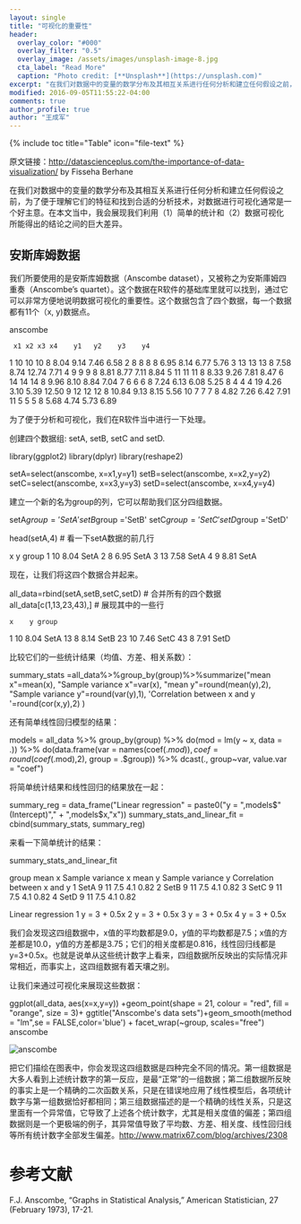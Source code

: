 ```yaml
---
layout: single
title: "可视化的重要性"
header:
  overlay_color: "#000"
  overlay_filter: "0.5"
  overlay_image: /assets/images/unsplash-image-8.jpg
  cta_label: "Read More"
  caption: "Photo credit: [**Unsplash**](https://unsplash.com)"
excerpt: "在我们对数据中的变量的数学分布及其相互关系进行任何分析和建立任何假设之前，为了便于理解它们的特征和找到合适的分析技术，对数据进行可视化通常是一个好主意。在本文当中，我会展现我们利用（1）简单的统计和（2）数据可视化所能得出的结论之间的巨大差异。"
modified: 2016-09-05T11:55:22-04:00
comments: true
author_profile: true
author: "王成军"
---
```


{% include toc title="Table" icon="file-text" %}

原文链接：http://datascienceplus.com/the-importance-of-data-visualization/ by Fisseha Berhane

在我们对数据中的变量的数学分布及其相互关系进行任何分析和建立任何假设之前，为了便于理解它们的特征和找到合适的分析技术，对数据进行可视化通常是一个好主意。在本文当中，我会展现我们利用（1）简单的统计和（2）数据可视化所能得出的结论之间的巨大差异。

## 安斯库姆数据

我们所要使用的是安斯库姆数据（Anscombe dataset），又被称之为安斯庫姆四重奏（Anscombe’s quartet）。这个数据在R软件的基础库里就可以找到，通过它可以非常方便地说明数据可视化的重要性。这个数据包含了四个数据，每一个数据都有11个（x, y)数据点。

  anscombe

     x1 x2 x3 x4    y1   y2    y3    y4
  1  10 10 10  8  8.04 9.14  7.46  6.58
  2   8  8  8  8  6.95 8.14  6.77  5.76
  3  13 13 13  8  7.58 8.74 12.74  7.71
  4   9  9  9  8  8.81 8.77  7.11  8.84
  5  11 11 11  8  8.33 9.26  7.81  8.47
  6  14 14 14  8  9.96 8.10  8.84  7.04
  7   6  6  6  8  7.24 6.13  6.08  5.25
  8   4  4  4 19  4.26 3.10  5.39 12.50
  9  12 12 12  8 10.84 9.13  8.15  5.56
  10  7  7  7  8  4.82 7.26  6.42  7.91
  11  5  5  5  8  5.68 4.74  5.73  6.89

为了便于分析和可视化，我们在R软件当中进行一下处理。

创建四个数据组: setA, setB, setC and setD.

  library(ggplot2)
  library(dplyr)
  library(reshape2)

  setA=select(anscombe, x=x1,y=y1)
  setB=select(anscombe, x=x2,y=y2)
  setC=select(anscombe, x=x3,y=y3)
  setD=select(anscombe, x=x4,y=y4)

建立一个新的名为group的列，它可以帮助我们区分四组数据。

  setA$group ='SetA'
  setB$group ='SetB'
  setC$group ='SetC'
  setD$group ='SetD'

  head(setA,4)  #  看一下setA数据的前几行

   x    y group
1 10 8.04  SetA
2  8 6.95  SetA
3 13 7.58  SetA
4  9 8.81  SetA

现在，让我们将这四个数据合并起来。

  all_data=rbind(setA,setB,setC,setD)  # 合并所有的四个数据
  all_data[c(1,13,23,43),]  # 展现其中的一些行

    x    y group
1  10 8.04  SetA
13  8 8.14  SetB
23 10 7.46  SetC
43  8 7.91  SetD

比较它们的一些统计结果（均值、方差、相关系数）：

  summary_stats =all_data%>%group_by(group)%>%summarize("mean x"=mean(x),
                         "Sample variance x"=var(x),
                         "mean y"=round(mean(y),2),
                         "Sample variance y"=round(var(y),1),
                         'Correlation between x and y '=round(cor(x,y),2) )

还有简单线性回归模型的结果：

  models = all_data %>%
        group_by(group) %>%
        do(mod = lm(y ~ x, data = .)) %>%
        do(data.frame(var = names(coef(.$mod)),
                      coef = round(coef(.$mod),2),
                      group = .$group)) %>%
  dcast(., group~var, value.var = "coef")

将简单统计结果和线性回归的结果放在一起：

  summary_reg = data_frame("Linear regression" = paste0("y = ",models$"(Intercept)"," + ",models$x,"x"))
  summary_stats_and_linear_fit = cbind(summary_stats,  summary_reg)


来看一下简单统计的结果：

  summary_stats_and_linear_fit

group mean x Sample variance x mean y Sample variance y Correlation between x and y
1  SetA      9                11    7.5               4.1                         0.82
2  SetB      9                11    7.5               4.1                         0.82
3  SetC      9                11    7.5               4.1                         0.82
4  SetD      9                11    7.5               4.1                         0.82

  Linear regression
1      y = 3 + 0.5x
2      y = 3 + 0.5x
3      y = 3 + 0.5x
4      y = 3 + 0.5x

我们会发现这四组数据中，x值的平均数都是9.0，y值的平均数都是7.5；x值的方差都是10.0，y值的方差都是3.75；它们的相关度都是0.816，线性回归线都是y=3+0.5x。也就是说单从这些统计数字上看来，四组数据所反映出的实际情况非常相近，而事实上，这四组数据有着天壤之别。

让我们来通过可视化来展现这些数据：

   ggplot(all_data, aes(x=x,y=y)) +geom_point(shape = 21, colour = "red", fill = "orange", size = 3)+
      ggtitle("Anscombe's data sets")+geom_smooth(method = "lm",se = FALSE,color='blue') +
      facet_wrap(~group, scales="free")
  anscombe

![anscombe](http://oaf2qt3yk.bkt.clouddn.com/a1109addf0135b97d528b4c77127e592.png)

把它们描绘在图表中，你会发现这四组数据是四种完全不同的情况。第一组数据是大多人看到上述统计数字的第一反应，是最“正常”的一组数据；第二组数据所反映的事实上是一个精确的二次函数关系，只是在错误地应用了线性模型后，各项统计数字与第一组数据恰好都相同；第三组数据描述的是一个精确的线性关系，只是这里面有一个异常值，它导致了上述各个统计数字，尤其是相关度值的偏差；第四组数据则是一个更极端的例子，其异常值导致了平均数、方差、相关度、线性回归线等所有统计数字全部发生偏差。http://www.matrix67.com/blog/archives/2308

# 参考文献

F.J. Anscombe, “Graphs in Statistical Analysis,” American Statistician, 27 (February 1973), 17-21.
